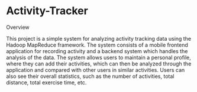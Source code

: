 # Activity-Tracker

Overview

This project is a simple system for analyzing activity tracking data using the Hadoop MapReduce framework. 
The system consists of a mobile frontend application for recording activity and a backend system which handles the analysis of the data. 
The system allows users to maintain a personal profile, where they can add their activities, 
which can then be analyzed through the application and compared with other users in similar activities. 
Users can also see their overall statistics, such as the number of activities, total distance, total exercise time, etc.
